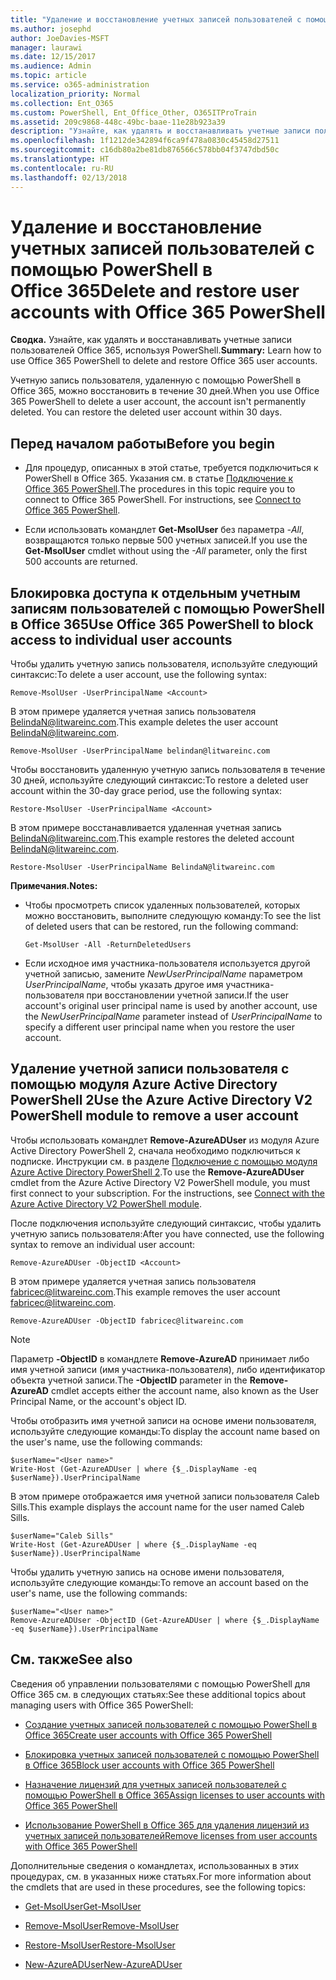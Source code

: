 ```yaml
---
title: "Удаление и восстановление учетных записей пользователей с помощью PowerShell в Office 365"
ms.author: josephd
author: JoeDavies-MSFT
manager: laurawi
ms.date: 12/15/2017
ms.audience: Admin
ms.topic: article
ms.service: o365-administration
localization_priority: Normal
ms.collection: Ent_O365
ms.custom: PowerShell, Ent_Office_Other, O365ITProTrain
ms.assetid: 209c9868-448c-49bc-baae-11e28b923a39
description: "Узнайте, как удалять и восстанавливать учетные записи пользователей Office 365, используя PowerShell."
ms.openlocfilehash: 1f1212de342894f6ca9f478a0830c45458d27511
ms.sourcegitcommit: c16db80a2be81db876566c578bb04f3747dbd50c
ms.translationtype: HT
ms.contentlocale: ru-RU
ms.lasthandoff: 02/13/2018
---
```

# <a name="delete-and-restore-user-accounts-with-office-365-powershell"></a><span data-ttu-id="80949-103">Удаление и восстановление учетных записей пользователей с помощью PowerShell в Office 365</span><span class="sxs-lookup"><span data-stu-id="80949-103">Delete and restore user accounts with Office 365 PowerShell</span></span>

<span data-ttu-id="80949-104">**Сводка.** Узнайте, как удалять и восстанавливать учетные записи пользователей Office 365, используя PowerShell.</span><span class="sxs-lookup"><span data-stu-id="80949-104">**Summary:**  Learn how to use Office 365 PowerShell to delete and restore Office 365 user accounts.</span></span>
  
<span data-ttu-id="80949-p101">Учетную запись пользователя, удаленную с помощью PowerShell в Office 365, можно восстановить в течение 30 дней.</span><span class="sxs-lookup"><span data-stu-id="80949-p101">When you use Office 365 PowerShell to delete a user account, the account isn't permanently deleted. You can restore the deleted user account within 30 days.</span></span>
  
## <a name="before-you-begin"></a><span data-ttu-id="80949-107">Перед началом работы</span><span class="sxs-lookup"><span data-stu-id="80949-107">Before you begin</span></span>

- <span data-ttu-id="80949-p102">Для процедур, описанных в этой статье, требуется подключиться к PowerShell в Office 365. Указания см. в статье [Подключение к Office 365 PowerShell](connect-to-office-365-powershell.md).</span><span class="sxs-lookup"><span data-stu-id="80949-p102">The procedures in this topic require you to connect to Office 365 PowerShell. For instructions, see [Connect to Office 365 PowerShell](connect-to-office-365-powershell.md).</span></span>
    
- <span data-ttu-id="80949-110">Если использовать командлет **Get-MsolUser** без параметра _-All_, возвращаются только первые 500 учетных записей.</span><span class="sxs-lookup"><span data-stu-id="80949-110">If you use the **Get-MsolUser** cmdlet without using the _-All_ parameter, only the first 500 accounts are returned.</span></span>
    
## <a name="use-office-365-powershell-to-block-access-to-individual-user-accounts"></a><span data-ttu-id="80949-111">Блокировка доступа к отдельным учетным записям пользователей с помощью PowerShell в Office 365</span><span class="sxs-lookup"><span data-stu-id="80949-111">Use Office 365 PowerShell to block access to individual user accounts</span></span>
<span data-ttu-id="80949-112"><a name="ShortVersion"> </a></span><span class="sxs-lookup"><span data-stu-id="80949-112"><a name="ShortVersion"> </a></span></span>

<span data-ttu-id="80949-113">Чтобы удалить учетную запись пользователя, используйте следующий синтаксис:</span><span class="sxs-lookup"><span data-stu-id="80949-113">To delete a user account, use the following syntax:</span></span>
  
```
Remove-MsolUser -UserPrincipalName <Account>
```

<span data-ttu-id="80949-114">В этом примере удаляется учетная запись пользователя BelindaN@litwareinc.com.</span><span class="sxs-lookup"><span data-stu-id="80949-114">This example deletes the user account BelindaN@litwareinc.com.</span></span>
  
```
Remove-MsolUser -UserPrincipalName belindan@litwareinc.com
```

<span data-ttu-id="80949-115">Чтобы восстановить удаленную учетную запись пользователя в течение 30 дней, используйте следующий синтаксис:</span><span class="sxs-lookup"><span data-stu-id="80949-115">To restore a deleted user account within the 30-day grace period, use the following syntax:</span></span>
  
```
Restore-MsolUser -UserPrincipalName <Account>
```

<span data-ttu-id="80949-116">В этом примере восстанавливается удаленная учетная запись BelindaN@litwareinc.com.</span><span class="sxs-lookup"><span data-stu-id="80949-116">This example restores the deleted account BelindaN@litwareinc.com.</span></span>
  
```
Restore-MsolUser -UserPrincipalName BelindaN@litwareinc.com
```

 <span data-ttu-id="80949-117">**Примечания.**</span><span class="sxs-lookup"><span data-stu-id="80949-117">**Notes:**</span></span>
  
- <span data-ttu-id="80949-118">Чтобы просмотреть список удаленных пользователей, которых можно восстановить, выполните следующую команду:</span><span class="sxs-lookup"><span data-stu-id="80949-118">To see the list of deleted users that can be restored, run the following command:</span></span>
    
  ```
  Get-MsolUser -All -ReturnDeletedUsers
  ```

- <span data-ttu-id="80949-119">Если исходное имя участника-пользователя используется другой учетной записью, замените  _NewUserPrincipalName_ параметром _UserPrincipalName_, чтобы указать другое имя участника-пользователя при восстановлении учетной записи.</span><span class="sxs-lookup"><span data-stu-id="80949-119">If the user account's original user principal name is used by another account, use the  _NewUserPrincipalName_ parameter instead of _UserPrincipalName_ to specify a different user principal name when you restore the user account.</span></span>
    
## <a name="use-the-azure-active-directory-v2-powershell-module-to-remove-a-user-account"></a><span data-ttu-id="80949-120">Удаление учетной записи пользователя с помощью модуля Azure Active Directory PowerShell 2</span><span class="sxs-lookup"><span data-stu-id="80949-120">Use the Azure Active Directory V2 PowerShell module to remove a user account</span></span>
<span data-ttu-id="80949-121"><a name="ShortVersion"> </a></span><span class="sxs-lookup"><span data-stu-id="80949-121"><a name="ShortVersion"> </a></span></span>

<span data-ttu-id="80949-p103">Чтобы использовать командлет **Remove-AzureADUser** из модуля Azure Active Directory PowerShell 2, сначала необходимо подключиться к подписке. Инструкции см. в разделе [Подключение с помощью модуля Azure Active Directory PowerShell 2](https://go.microsoft.com/fwlink/?linkid=842218).</span><span class="sxs-lookup"><span data-stu-id="80949-p103">To use the **Remove-AzureADUser** cmdlet from the Azure Active Directory V2 PowerShell module, you must first connect to your subscription. For the instructions, see [Connect with the Azure Active Directory V2 PowerShell module](https://go.microsoft.com/fwlink/?linkid=842218).</span></span>
  
<span data-ttu-id="80949-124">После подключения используйте следующий синтаксис, чтобы удалить учетную запись пользователя:</span><span class="sxs-lookup"><span data-stu-id="80949-124">After you have connected, use the following syntax to remove an individual user account:</span></span>
  
```
Remove-AzureADUser -ObjectID <Account>
```

<span data-ttu-id="80949-125">В этом примере удаляется учетная запись пользователя fabricec@litwareinc.com.</span><span class="sxs-lookup"><span data-stu-id="80949-125">This example removes the user account fabricec@litwareinc.com.</span></span>
  
```
Remove-AzureADUser -ObjectID fabricec@litwareinc.com
```

> [!NOTE]
> <span data-ttu-id="80949-126">Параметр **-ObjectID** в командлете **Remove-AzureAD** принимает либо имя учетной записи (имя участника-пользователя), либо идентификатор объекта учетной записи.</span><span class="sxs-lookup"><span data-stu-id="80949-126">The **-ObjectID** parameter in the **Remove-AzureAD** cmdlet accepts either the account name, also known as the User Principal Name, or the account's object ID.</span></span>
  
<span data-ttu-id="80949-127">Чтобы отобразить имя учетной записи на основе имени пользователя, используйте следующие команды:</span><span class="sxs-lookup"><span data-stu-id="80949-127">To display the account name based on the user's name, use the following commands:</span></span>
  
```
$userName="<User name>"
Write-Host (Get-AzureADUser | where {$_.DisplayName -eq $userName}).UserPrincipalName
```

<span data-ttu-id="80949-128">В этом примере отображается имя учетной записи пользователя Caleb Sills.</span><span class="sxs-lookup"><span data-stu-id="80949-128">This example displays the account name for the user named Caleb Sills.</span></span>
  
```
$userName="Caleb Sills"
Write-Host (Get-AzureADUser | where {$_.DisplayName -eq $userName}).UserPrincipalName
```

<span data-ttu-id="80949-129">Чтобы удалить учетную запись на основе имени пользователя, используйте следующие команды:</span><span class="sxs-lookup"><span data-stu-id="80949-129">To remove an account based on the user's name, use the following commands:</span></span>
  
```
$userName="<User name>"
Remove-AzureADUser -ObjectID (Get-AzureADUser | where {$_.DisplayName -eq $userName}).UserPrincipalName
```

## <a name="see-also"></a><span data-ttu-id="80949-130">См. также</span><span class="sxs-lookup"><span data-stu-id="80949-130">See also</span></span>
<span data-ttu-id="80949-131"><a name="SeeAlso"> </a></span><span class="sxs-lookup"><span data-stu-id="80949-131"><a name="SeeAlso"> </a></span></span>

<span data-ttu-id="80949-132">Сведения об управлении пользователями с помощью PowerShell для Office 365 см. в следующих статьях:</span><span class="sxs-lookup"><span data-stu-id="80949-132">See these additional topics about managing users with Office 365 PowerShell:</span></span>
  
- [<span data-ttu-id="80949-133">Создание учетных записей пользователей с помощью PowerShell в Office 365</span><span class="sxs-lookup"><span data-stu-id="80949-133">Create user accounts with Office 365 PowerShell</span></span>](create-user-accounts-with-office-365-powershell.md)
    
- [<span data-ttu-id="80949-134">Блокировка учетных записей пользователей с помощью PowerShell в Office 365</span><span class="sxs-lookup"><span data-stu-id="80949-134">Block user accounts with Office 365 PowerShell</span></span>](block-user-accounts-with-office-365-powershell.md)
    
- [<span data-ttu-id="80949-135">Назначение лицензий для учетных записей пользователей с помощью PowerShell в Office 365</span><span class="sxs-lookup"><span data-stu-id="80949-135">Assign licenses to user accounts with Office 365 PowerShell</span></span>](assign-licenses-to-user-accounts-with-office-365-powershell.md)
    
- [<span data-ttu-id="80949-136">Использование PowerShell в Office 365 для удаления лицензий из учетных записей пользователей</span><span class="sxs-lookup"><span data-stu-id="80949-136">Remove licenses from user accounts with Office 365 PowerShell</span></span>](remove-licenses-from-user-accounts-with-office-365-powershell.md)
    
<span data-ttu-id="80949-137">Дополнительные сведения о командлетах, использованных в этих процедурах, см. в указанных ниже статьях.</span><span class="sxs-lookup"><span data-stu-id="80949-137">For more information about the cmdlets that are used in these procedures, see the following topics:</span></span>
  
- [<span data-ttu-id="80949-138">Get-MsolUser</span><span class="sxs-lookup"><span data-stu-id="80949-138">Get-MsolUser</span></span>](https://go.microsoft.com/fwlink/p/?LinkId=691543)
    
- [<span data-ttu-id="80949-139">Remove-MsolUser</span><span class="sxs-lookup"><span data-stu-id="80949-139">Remove-MsolUser</span></span>](https://go.microsoft.com/fwlink/p/?LinkId=691636)
    
- [<span data-ttu-id="80949-140">Restore-MsolUser</span><span class="sxs-lookup"><span data-stu-id="80949-140">Restore-MsolUser</span></span>](https://go.microsoft.com/fwlink/p/?LinkId=691637)
    
- [<span data-ttu-id="80949-141">New-AzureADUser</span><span class="sxs-lookup"><span data-stu-id="80949-141">New-AzureADUser</span></span>](https://docs.microsoft.com/powershell/module/azuread/new-azureaduser?view=azureadps-2.0)
    

